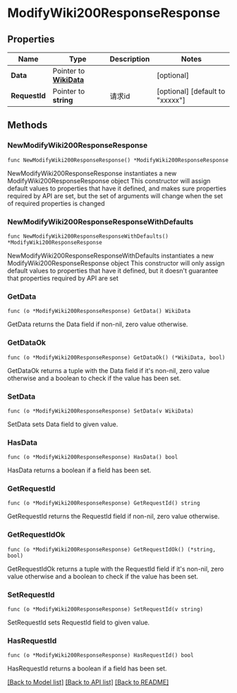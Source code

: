 # ModifyWiki200ResponseResponse

## Properties

Name | Type | Description | Notes
------------ | ------------- | ------------- | -------------
**Data** | Pointer to [**WikiData**](WikiData.md) |  | [optional] 
**RequestId** | Pointer to **string** | 请求id | [optional] [default to "xxxxx"]

## Methods

### NewModifyWiki200ResponseResponse

`func NewModifyWiki200ResponseResponse() *ModifyWiki200ResponseResponse`

NewModifyWiki200ResponseResponse instantiates a new ModifyWiki200ResponseResponse object
This constructor will assign default values to properties that have it defined,
and makes sure properties required by API are set, but the set of arguments
will change when the set of required properties is changed

### NewModifyWiki200ResponseResponseWithDefaults

`func NewModifyWiki200ResponseResponseWithDefaults() *ModifyWiki200ResponseResponse`

NewModifyWiki200ResponseResponseWithDefaults instantiates a new ModifyWiki200ResponseResponse object
This constructor will only assign default values to properties that have it defined,
but it doesn't guarantee that properties required by API are set

### GetData

`func (o *ModifyWiki200ResponseResponse) GetData() WikiData`

GetData returns the Data field if non-nil, zero value otherwise.

### GetDataOk

`func (o *ModifyWiki200ResponseResponse) GetDataOk() (*WikiData, bool)`

GetDataOk returns a tuple with the Data field if it's non-nil, zero value otherwise
and a boolean to check if the value has been set.

### SetData

`func (o *ModifyWiki200ResponseResponse) SetData(v WikiData)`

SetData sets Data field to given value.

### HasData

`func (o *ModifyWiki200ResponseResponse) HasData() bool`

HasData returns a boolean if a field has been set.

### GetRequestId

`func (o *ModifyWiki200ResponseResponse) GetRequestId() string`

GetRequestId returns the RequestId field if non-nil, zero value otherwise.

### GetRequestIdOk

`func (o *ModifyWiki200ResponseResponse) GetRequestIdOk() (*string, bool)`

GetRequestIdOk returns a tuple with the RequestId field if it's non-nil, zero value otherwise
and a boolean to check if the value has been set.

### SetRequestId

`func (o *ModifyWiki200ResponseResponse) SetRequestId(v string)`

SetRequestId sets RequestId field to given value.

### HasRequestId

`func (o *ModifyWiki200ResponseResponse) HasRequestId() bool`

HasRequestId returns a boolean if a field has been set.


[[Back to Model list]](../README.md#documentation-for-models) [[Back to API list]](../README.md#documentation-for-api-endpoints) [[Back to README]](../README.md)


